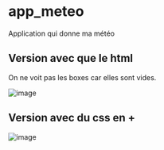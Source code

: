 # app_meteo
Application qui donne ma météo

## Version avec que le html 
On ne voit pas les boxes car elles sont vides.

![image](https://user-images.githubusercontent.com/92374888/152136399-199253f6-bd62-4180-858e-8e452086ad6e.png)

## Version avec du css en +

![image](https://user-images.githubusercontent.com/92374888/152211107-a57bc24b-9bf9-4223-a773-bfb456a0ca0d.png)

